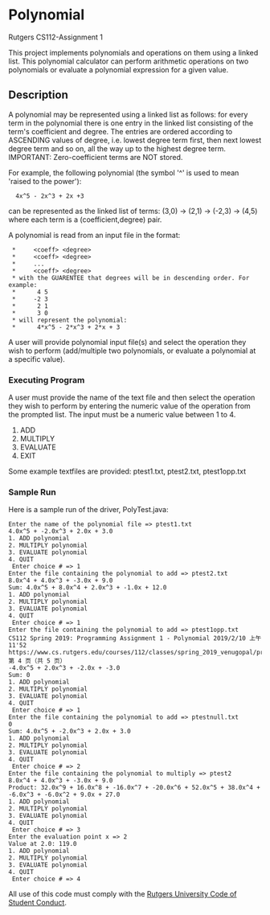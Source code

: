 # Polynomial
Rutgers CS112-Assignment 1  

This project implements polynomials and operations on them using a linked list. This polynomial calculator can perform arithmetic operations on two polynomials or evaluate a polynomial expression for a given value. 

## Description

A polynomial may be represented using a linked list as follows: for every term in the polynomial there is one entry in the linked list consisting of the term's coefficient and degree. The entries are ordered according to ASCENDING values of degree, i.e. lowest degree term first, then next lowest degree term and so on, all the way up to the highest degree term. IMPORTANT: Zero-coefficient terms are NOT stored.

For example, the following polynomial (the symbol '^' is used to mean 'raised to the power'):

      4x^5 - 2x^3 + 2x +3
can be represented as the linked list of terms:
      (3,0) -> (2,1) -> (-2,3) -> (4,5)
where each term is a (coefficient,degree) pair.

A polynomial is read from an input file in the format:

	 *     <coeff> <degree>
	 *     <coeff> <degree>
	 *     ...
	 *     <coeff> <degree>
	 * with the GUARENTEE that degrees will be in descending order. For example:
	 *      4 5
	 *     -2 3
	 *      2 1
	 *      3 0
	 * will represent the polynomial:
	 *      4*x^5 - 2*x^3 + 2*x + 3 

A user will provide polynomial input file(s) and select the operation they wish to perform (add/multiple two polynomials, or evaluate a polynomial at a specific value).

### Executing Program

A user must provide the name of the text file and then select the operation they wish to perform by entering the numeric value of the operation from the prompted list. The input must be a numeric value between 1 to 4.
1. ADD
2. MULTIPLY
3. EVALUATE
4. EXIT
	 
Some example textfiles are provided: ptest1.txt, ptest2.txt, ptest1opp.txt

### Sample Run

Here is a sample run of the driver, PolyTest.java:

```
Enter the name of the polynomial file => ptest1.txt
4.0x^5 + -2.0x^3 + 2.0x + 3.0
1. ADD polynomial
2. MULTIPLY polynomial
3. EVALUATE polynomial
4. QUIT
 Enter choice # => 1
Enter the file containing the polynomial to add => ptest2.txt
8.0x^4 + 4.0x^3 + -3.0x + 9.0
Sum: 4.0x^5 + 8.0x^4 + 2.0x^3 + -1.0x + 12.0
1. ADD polynomial
2. MULTIPLY polynomial
3. EVALUATE polynomial
4. QUIT
 Enter choice # => 1
Enter the file containing the polynomial to add => ptest1opp.txt
CS112 Spring 2019: Programming Assignment 1 - Polynomial 2019/2/10 上午11'52
https://www.cs.rutgers.edu/courses/112/classes/spring_2019_venugopal/progs/prog1/prog1.html 第 4 ⻚（共 5 ⻚）
-4.0x^5 + 2.0x^3 + -2.0x + -3.0
Sum: 0
1. ADD polynomial
2. MULTIPLY polynomial
3. EVALUATE polynomial
4. QUIT
 Enter choice # => 1
Enter the file containing the polynomial to add => ptestnull.txt
0
Sum: 4.0x^5 + -2.0x^3 + 2.0x + 3.0
1. ADD polynomial
2. MULTIPLY polynomial
3. EVALUATE polynomial
4. QUIT
 Enter choice # => 2
Enter the file containing the polynomial to multiply => ptest2
8.0x^4 + 4.0x^3 + -3.0x + 9.0
Product: 32.0x^9 + 16.0x^8 + -16.0x^7 + -20.0x^6 + 52.0x^5 + 38.0x^4 + -6.0x^3 + -6.0x^2 + 9.0x + 27.0
1. ADD polynomial
2. MULTIPLY polynomial
3. EVALUATE polynomial
4. QUIT
 Enter choice # => 3
Enter the evaluation point x => 2
Value at 2.0: 119.0
1. ADD polynomial
2. MULTIPLY polynomial
3. EVALUATE polynomial
4. QUIT
 Enter choice # => 4
 ```


All use of this code must comply with the [Rutgers University Code of Student Conduct](http://eden.rutgers.edu/%7Epmj34/media/AcademicIntegrity.pdf).
